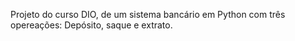 Projeto do curso DIO, de um sistema bancário em Python com três opereações: Depósito, saque e extrato.  
